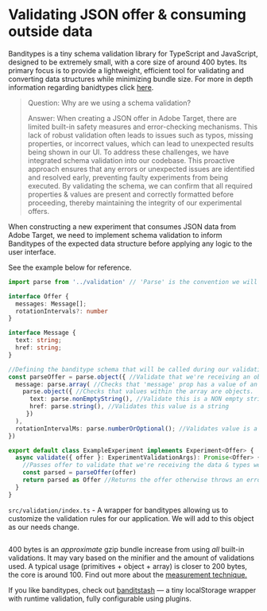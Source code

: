 # Validating JSON offer & consuming outside data

Banditypes is a tiny schema validation library for TypeScript and JavaScript, designed to be extremely small, with a core size of around 400 bytes. Its primary focus is to provide a lightweight, efficient tool for validating and converting data structures while minimizing bundle size. For more in depth information regarding banidtypes click [here](https://zod.dev/).

> Question: Why are we using a schema validation?
> 
> Answer: When creating a JSON offer in Adobe Target, there are limited built-in safety measures and error-checking mechanisms. This lack of robust validation often leads to issues such as typos, missing properties, or incorrect values, which can lead to unexpected results being shown in our UI. To address these challenges, we have integrated schema validation into our codebase. This proactive approach ensures that any errors or unexpected issues are identified and resolved early, preventing faulty experiments from being executed. By validating the schema, we can confirm that all required properties  & values are present and correctly formatted before proceeding, thereby maintaining the integrity of our experimental offers.

When constructing a new experiment that consumes JSON data from Adobe Target, we need to implement schema validation to inform Banditypes of the expected data structure before applying any logic to the user interface. 

See the example below for reference.

```ts
import parse from '../validation' // 'Parse' is the convention we will be using.

interface Offer {
  messages: Message[];
  rotationIntervals?: number
}

interface Message {
  text: string;
  href: string;
}

//Defining the banditype schema that will be called during our validation phase.
const parseOffer = parse.object({ //Validate that we're receiving an object.
  message: parse.array( //Checks that 'message' prop has a value of an array.
    parse.object({ //Checks that values within the array are objects.
      text: parse.nonEmptyString(), //Validate this is a NON empty string
      href: parse.string(), //Validates this value is a string
     })
  ),
  rotationIntervalMs: parse.numberOrOptional(); //Validates value is a number or property isn't listed in offer.
})

export default class ExampleExperiment implements Experiment<Offer> {
  async validate({ offer }: ExperimentValidationArgs): Promise<Offer> {
    //Passes offer to validate that we're receiving the data & types we expect from Adobe Target. 
    const parsed = parseOffer(offer)
    return parsed as Offer //Returns the offer otherwise throws an error.
  }
}
```


`src/validation/index.ts` - A wrapper for banditypes allowing us to customize the validation rules for our application. We will add to this object as our needs change.
```ts

```

400 bytes is an _approximate_ gzip bundle increase from using _all_ built-in validations. It may vary based on the minifier and the amount of validations used. A typical usage (primitives + object + array) is closer to 200 bytes, the core is around 100. Find out more about the [measurement technique.](#size-measurement)

If you like banditypes, check out [banditstash](https://github.com/thoughtspile/banditstash) — a tiny localStorage wrapper with runtime validation, fully configurable using plugins.
